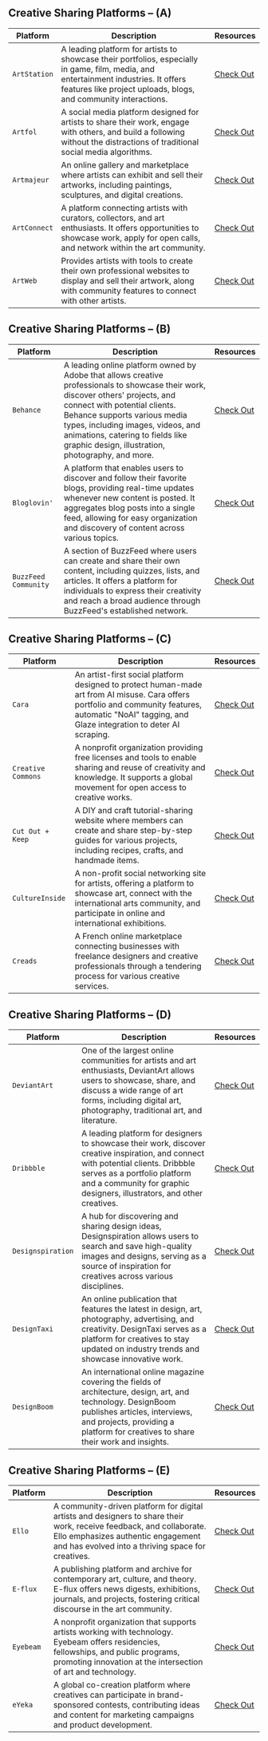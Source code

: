 ## Creative Sharing Platforms – (A)

| **Platform** | **Description** | **Resources** |
|--------------|-----------------|---------------|
| `ArtStation` | A leading platform for artists to showcase their portfolios, especially in game, film, media, and entertainment industries. It offers features like project uploads, blogs, and community interactions. | [Check Out](https://www.artstation.com/) |
| `Artfol` | A social media platform designed for artists to share their work, engage with others, and build a following without the distractions of traditional social media algorithms. | [Check Out](https://www.artfol.co/) |
| `Artmajeur` | An online gallery and marketplace where artists can exhibit and sell their artworks, including paintings, sculptures, and digital creations. | [Check Out](https://www.artmajeur.com/) |
| `ArtConnect` | A platform connecting artists with curators, collectors, and art enthusiasts. It offers opportunities to showcase work, apply for open calls, and network within the art community. | [Check Out](https://www.artconnect.com/) |
| `ArtWeb` | Provides artists with tools to create their own professional websites to display and sell their artwork, along with community features to connect with other artists. | [Check Out](https://www.artweb.com/) |

## Creative Sharing Platforms – (B)

| **Platform** | **Description** | **Resources** |
|--------------|-----------------|---------------|
| `Behance` | A leading online platform owned by Adobe that allows creative professionals to showcase their work, discover others' projects, and connect with potential clients. Behance supports various media types, including images, videos, and animations, catering to fields like graphic design, illustration, photography, and more. | [Check Out](https://www.behance.net/) |
| `Bloglovin'` | A platform that enables users to discover and follow their favorite blogs, providing real-time updates whenever new content is posted. It aggregates blog posts into a single feed, allowing for easy organization and discovery of content across various topics. | [Check Out](https://www.bloglovin.com/) |
| `BuzzFeed Community` | A section of BuzzFeed where users can create and share their own content, including quizzes, lists, and articles. It offers a platform for individuals to express their creativity and reach a broad audience through BuzzFeed's established network. | [Check Out](https://www.buzzfeed.com/community) |

## Creative Sharing Platforms – (C)

| **Platform** | **Description** | **Resources** |
|--------------|-----------------|---------------|
| `Cara` | An artist-first social platform designed to protect human-made art from AI misuse. Cara offers portfolio and community features, automatic "NoAI" tagging, and Glaze integration to deter AI scraping. | [Check Out](https://cara.app/) |
| `Creative Commons` | A nonprofit organization providing free licenses and tools to enable sharing and reuse of creativity and knowledge. It supports a global movement for open access to creative works. | [Check Out](https://creativecommons.org/) |
| `Cut Out + Keep` | A DIY and craft tutorial-sharing website where members can create and share step-by-step guides for various projects, including recipes, crafts, and handmade items. | [Check Out](https://cutoutandkeep.net/) |
| `CultureInside` | A non-profit social networking site for artists, offering a platform to showcase art, connect with the international arts community, and participate in online and international exhibitions. | [Check Out](https://www.cultureinside.com/) |
| `Creads` | A French online marketplace connecting businesses with freelance designers and creative professionals through a tendering process for various creative services. | [Check Out](https://www.creads.com/) |

## Creative Sharing Platforms – (D)

| **Platform** | **Description** | **Resources** |
|--------------|-----------------|---------------|
| `DeviantArt` | One of the largest online communities for artists and art enthusiasts, DeviantArt allows users to showcase, share, and discuss a wide range of art forms, including digital art, photography, traditional art, and literature. | [Check Out](https://www.deviantart.com/) |
| `Dribbble` | A leading platform for designers to showcase their work, discover creative inspiration, and connect with potential clients. Dribbble serves as a portfolio platform and a community for graphic designers, illustrators, and other creatives. | [Check Out](https://dribbble.com/) |
| `Designspiration` | A hub for discovering and sharing design ideas, Designspiration allows users to search and save high-quality images and designs, serving as a source of inspiration for creatives across various disciplines. | [Check Out](https://www.designspiration.com/) |
| `DesignTaxi` | An online publication that features the latest in design, art, photography, advertising, and creativity. DesignTaxi serves as a platform for creatives to stay updated on industry trends and showcase innovative work. | [Check Out](https://designtaxi.com/) |
| `DesignBoom` | An international online magazine covering the fields of architecture, design, art, and technology. DesignBoom publishes articles, interviews, and projects, providing a platform for creatives to share their work and insights. | [Check Out](https://www.designboom.com/) |

## Creative Sharing Platforms – (E)

| **Platform** | **Description** | **Resources** |
|--------------|-----------------|---------------|
| `Ello` | A community-driven platform for digital artists and designers to share their work, receive feedback, and collaborate. Ello emphasizes authentic engagement and has evolved into a thriving space for creatives. | [Check Out](https://ello.co/) |
| `E-flux` | A publishing platform and archive for contemporary art, culture, and theory. E-flux offers news digests, exhibitions, journals, and projects, fostering critical discourse in the art community. | [Check Out](https://www.e-flux.com/) |
| `Eyebeam` | A nonprofit organization that supports artists working with technology. Eyebeam offers residencies, fellowships, and public programs, promoting innovation at the intersection of art and technology. | [Check Out](https://www.eyebeam.org/) |
| `eYeka` | A global co-creation platform where creatives can participate in brand-sponsored contests, contributing ideas and content for marketing campaigns and product development. | [Check Out](https://en.eyeka.com/) |
